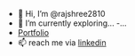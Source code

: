 - 👋 Hi, I’m @rajshree2810
- 🌱 I’m currently exploring...
-...
-  [Portfolio](https://rajshree2810.github.io/rajshree.github.io/)
- 📫 reach me via [linkedin](https://www.linkedin.com/in/rajshree-khandare-428b7b1b3)

<!---
rajshree2810/rajshree2810 is a ✨ special ✨ repository because its `README.md` (this file) appears on your GitHub profile.
You can click the Preview link to take a look at your changes.
--->
